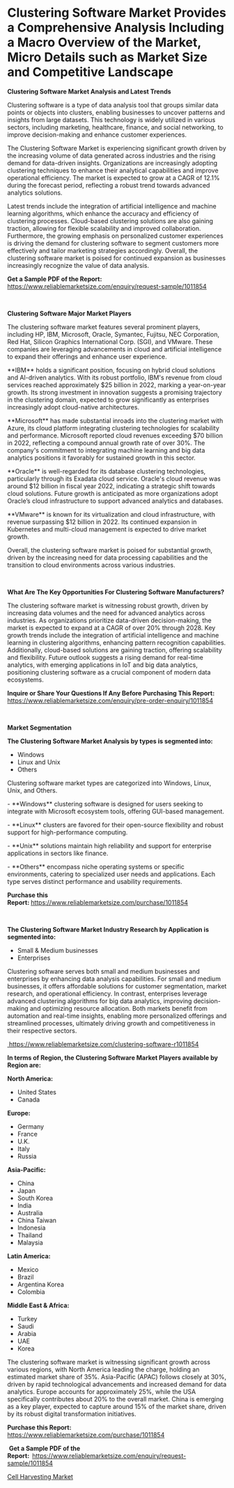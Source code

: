 <p><h1>Clustering Software Market Provides a Comprehensive Analysis Including a Macro Overview of the Market, Micro Details such as Market Size and Competitive Landscape</h1></p><p><strong>Clustering Software Market Analysis and Latest Trends</strong></p>
<p><p>Clustering software is a type of data analysis tool that groups similar data points or objects into clusters, enabling businesses to uncover patterns and insights from large datasets. This technology is widely utilized in various sectors, including marketing, healthcare, finance, and social networking, to improve decision-making and enhance customer experiences.</p><p>The Clustering Software Market is experiencing significant growth driven by the increasing volume of data generated across industries and the rising demand for data-driven insights. Organizations are increasingly adopting clustering techniques to enhance their analytical capabilities and improve operational efficiency. The market is expected to grow at a CAGR of 12.1% during the forecast period, reflecting a robust trend towards advanced analytics solutions.</p><p>Latest trends include the integration of artificial intelligence and machine learning algorithms, which enhance the accuracy and efficiency of clustering processes. Cloud-based clustering solutions are also gaining traction, allowing for flexible scalability and improved collaboration. Furthermore, the growing emphasis on personalized customer experiences is driving the demand for clustering software to segment customers more effectively and tailor marketing strategies accordingly. Overall, the clustering software market is poised for continued expansion as businesses increasingly recognize the value of data analysis.</p></p>
<p><strong>Get a Sample PDF of the Report:&nbsp;</strong> <a href="https://www.reliablemarketsize.com/enquiry/request-sample/1011854?utm_campaign=2778&utm_medium=2&utm_source=Github&utm_content=ia&utm_term=06032025&utm_id=clustering-software">https://www.reliablemarketsize.com/enquiry/request-sample/1011854</a></p>
<p>&nbsp;</p>
<p><strong>Clustering Software Major Market Players</strong></p>
<p><p>The clustering software market features several prominent players, including HP, IBM, Microsoft, Oracle, Symantec, Fujitsu, NEC Corporation, Red Hat, Silicon Graphics International Corp. (SGI), and VMware. These companies are leveraging advancements in cloud and artificial intelligence to expand their offerings and enhance user experience.</p><p>**IBM** holds a significant position, focusing on hybrid cloud solutions and AI-driven analytics. With its robust portfolio, IBM's revenue from cloud services reached approximately $25 billion in 2022, marking a year-on-year growth. Its strong investment in innovation suggests a promising trajectory in the clustering domain, expected to grow significantly as enterprises increasingly adopt cloud-native architectures.</p><p>**Microsoft** has made substantial inroads into the clustering market with Azure, its cloud platform integrating clustering technologies for scalability and performance. Microsoft reported cloud revenues exceeding $70 billion in 2022, reflecting a compound annual growth rate of over 30%. The company's commitment to integrating machine learning and big data analytics positions it favorably for sustained growth in this sector.</p><p>**Oracle** is well-regarded for its database clustering technologies, particularly through its Exadata cloud service. Oracle's cloud revenue was around $12 billion in fiscal year 2022, indicating a strategic shift towards cloud solutions. Future growth is anticipated as more organizations adopt Oracle’s cloud infrastructure to support advanced analytics and databases.</p><p>**VMware** is known for its virtualization and cloud infrastructure, with revenue surpassing $12 billion in 2022. Its continued expansion in Kubernetes and multi-cloud management is expected to drive market growth.</p><p>Overall, the clustering software market is poised for substantial growth, driven by the increasing need for data processing capabilities and the transition to cloud environments across various industries.</p></p>
<p>&nbsp;</p>
<p><strong>What Are The Key Opportunities For Clustering Software Manufacturers?</strong></p>
<p><p>The clustering software market is witnessing robust growth, driven by increasing data volumes and the need for advanced analytics across industries. As organizations prioritize data-driven decision-making, the market is expected to expand at a CAGR of over 20% through 2028. Key growth trends include the integration of artificial intelligence and machine learning in clustering algorithms, enhancing pattern recognition capabilities. Additionally, cloud-based solutions are gaining traction, offering scalability and flexibility. Future outlook suggests a rising demand for real-time analytics, with emerging applications in IoT and big data analytics, positioning clustering software as a crucial component of modern data ecosystems.</p></p>
<p><strong>Inquire or Share Your Questions If Any Before Purchasing This Report:</strong> <a href="https://www.reliablemarketsize.com/enquiry/pre-order-enquiry/1011854?utm_campaign=2778&utm_medium=2&utm_source=Github&utm_content=ia&utm_term=06032025&utm_id=clustering-software">https://www.reliablemarketsize.com/enquiry/pre-order-enquiry/1011854</a></p>
<p>&nbsp;</p>
<p><strong>Market Segmentation</strong></p>
<p><strong>The Clustering Software Market Analysis by types is segmented into:</strong></p>
<p><ul><li>Windows</li><li>Linux and Unix</li><li>Others</li></ul></p>
<p><p>Clustering software market types are categorized into Windows, Linux, Unix, and Others. </p><p>- **Windows** clustering software is designed for users seeking to integrate with Microsoft ecosystem tools, offering GUI-based management.</p><p>- **Linux** clusters are favored for their open-source flexibility and robust support for high-performance computing. </p><p>- **Unix** solutions maintain high reliability and support for enterprise applications in sectors like finance. </p><p>- **Others** encompass niche operating systems or specific environments, catering to specialized user needs and applications. Each type serves distinct performance and usability requirements.</p></p>
<p><strong>Purchase this Report:&nbsp;</strong><a href="https://www.reliablemarketsize.com/purchase/1011854?utm_campaign=2778&utm_medium=2&utm_source=Github&utm_content=ia&utm_term=06032025&utm_id=clustering-software">https://www.reliablemarketsize.com/purchase/1011854</a></p>
<p>&nbsp;</p>
<p><strong>The Clustering Software Market Industry Research by Application is segmented into:</strong></p>
<p><ul><li>Small & Medium businesses</li><li>Enterprises</li></ul></p>
<p><p>Clustering software serves both small and medium businesses and enterprises by enhancing data analysis capabilities. For small and medium businesses, it offers affordable solutions for customer segmentation, market research, and operational efficiency. In contrast, enterprises leverage advanced clustering algorithms for big data analytics, improving decision-making and optimizing resource allocation. Both markets benefit from automation and real-time insights, enabling more personalized offerings and streamlined processes, ultimately driving growth and competitiveness in their respective sectors.</p></p>
<p><a href="https://www.reliablemarketsize.com/clustering-software-r1011854?utm_campaign=2778&utm_medium=2&utm_source=Github&utm_content=ia&utm_term=06032025&utm_id=clustering-software">&nbsp;https://www.reliablemarketsize.com/clustering-software-r1011854</a></p>
<p><strong>In terms of Region, the Clustering Software Market Players available by Region are:</strong></p>
<p>
    <p> <strong> North America: </strong>
        <ul>
            <li>United States</li>
            <li>Canada</li>
        </ul>
        </p> 
    <p> <strong> Europe: </strong>
        <ul>
            <li>Germany</li>
            <li>France</li>
            <li>U.K.</li>
            <li>Italy</li>
            <li>Russia</li>
        </ul>
        </p> 
    <p> <strong> Asia-Pacific: </strong>
        <ul>
            <li>China</li>
            <li>Japan</li>
            <li>South Korea</li>
            <li>India</li>
            <li>Australia</li>
            <li>China Taiwan</li>
            <li>Indonesia</li>
            <li>Thailand</li>
            <li>Malaysia</li>
        </ul>
        </p> 
    <p> <strong> Latin America: </strong>
        <ul>
            <li>Mexico</li>
            <li>Brazil</li>
            <li>Argentina Korea</li>
            <li>Colombia</li>
        </ul>
        </p> 
    <p> <strong> Middle East & Africa: </strong>
        <ul>
            <li>Turkey</li>
            <li>Saudi</li>
            <li>Arabia</li>
            <li>UAE</li>
            <li>Korea</li>
        </ul>
    </p>
    </p>
<p><p>The clustering software market is witnessing significant growth across various regions, with North America leading the charge, holding an estimated market share of 35%. Asia-Pacific (APAC) follows closely at 30%, driven by rapid technological advancements and increased demand for data analytics. Europe accounts for approximately 25%, while the USA specifically contributes about 20% to the overall market. China is emerging as a key player, expected to capture around 15% of the market share, driven by its robust digital transformation initiatives.</p></p>
<p><strong>Purchase this Report: </strong><a href="https://www.reliablemarketsize.com/purchase/1011854?utm_campaign=2778&utm_medium=2&utm_source=Github&utm_content=ia&utm_term=06032025&utm_id=clustering-software">https://www.reliablemarketsize.com/purchase/1011854</a></p>
<p>&nbsp;<strong>Get a Sample PDF of the Report:&nbsp;&nbsp;</strong><a href="https://www.reliablemarketsize.com/enquiry/request-sample/1011854?utm_campaign=2778&utm_medium=2&utm_source=Github&utm_content=ia&utm_term=06032025&utm_id=clustering-software">https://www.reliablemarketsize.com/enquiry/request-sample/1011854</a></p>
<p><strong></strong></p>
<p><p><a href="https://github.com/pimanoruman/Market-Research-Report-List-1/blob/main/cell-harvesting-market.md?utm_campaign=2778&utm_medium=2&utm_source=Github&utm_content=ia&utm_term=06032025&utm_id=clustering-software">Cell Harvesting Market</a></p></p>